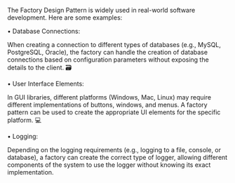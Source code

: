 The Factory Design Pattern is widely used in real-world software development. Here are some examples:

• Database Connections:

When creating a connection to different types of databases (e.g., MySQL, PostgreSQL, Oracle), the factory can handle the creation of database connections based on configuration parameters without exposing the details to the client. 🗃️

• User Interface Elements:

In GUI libraries, different platforms (Windows, Mac, Linux) may require different implementations of buttons, windows, and menus. A factory pattern can be used to create the appropriate UI elements for the specific platform. 💻

• Logging:

Depending on the logging requirements (e.g., logging to a file, console, or database), a factory can create the correct type of logger, allowing different components of the system to use the logger without knowing its exact implementation. 
